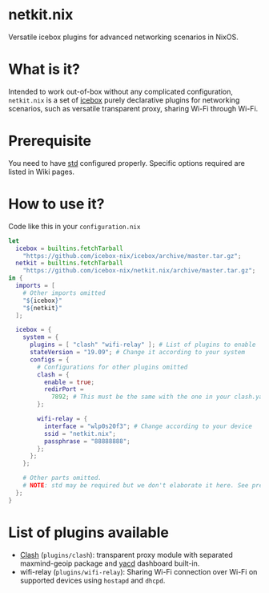 # netkit.nix
Versatile icebox plugins for advanced networking scenarios in NixOS.

# What is it?
Intended to work out-of-box without any complicated configuration, `netkit.nix` is a set of [icebox](https://github.com/icebox-nix/icebox) purely declarative plugins for networking scenarios, such as versatile transparent proxy, sharing Wi-Fi through Wi-Fi.

# Prerequisite
You need to have [std](https://github.com/icebox-nix/std) configured properly. Specific options required are listed in Wiki pages.

# How to use it?
Code like this in your `configuration.nix`
```nix
let
  icebox = builtins.fetchTarball
    "https://github.com/icebox-nix/icebox/archive/master.tar.gz";
  netkit = builtins.fetchTarball
    "https://github.com/icebox-nix/netkit.nix/archive/master.tar.gz";
in {
  imports = [
    # Other imports omitted
    "${icebox}"
    "${netkit}"
  ];

  icebox = {
    system = {
      plugins = [ "clash" "wifi-relay" ]; # List of plugins to enable
      stateVersion = "19.09"; # Change it according to your system
      configs = {
        # Configurations for other plugins omitted
        clash = {
          enable = true;
          redirPort =
            7892; # This must be the same with the one in your clash.yaml
        };

        wifi-relay = {
          interface = "wlp0s20f3"; # Change according to your device
          ssid = "netkit.nix";
          passphrase = "88888888";
        };
      };
    };

    # Other parts omitted.
    # NOTE: std may be required but we don't elaborate it here. See prerequisite for detail.
  };
}
```

# List of plugins available
- [Clash](https://github.com/Dreamacro/clash) (`plugins/clash`): transparent proxy module with separated maxmind-geoip package and [yacd](https://github.com/haishanh/yacd) dashboard built-in.
- wifi-relay (`plugins/wifi-relay`): Sharing Wi-Fi connection over Wi-Fi on supported devices using `hostapd` and `dhcpd`.
